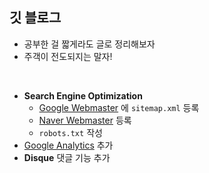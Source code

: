 ## 깃 블로그
  - 공부한 걸 짧게라도 글로 정리해보자
  - 주객이 전도되지는 말자!

<br>

- **Search Engine Optimization**
  - <a href="https://www.google.com/webmasters/">Google Webmaster</a> 에 `sitemap.xml` 등록
  - <a href="http://webmastertool.naver.com/">Naver Webmaster</a> 등록
  - `robots.txt` 작성
- <a href="https://analytics.google.com/analytics/web/?hl=ko&pli=1#/report-home/a134121560w194078079p189561615">Google Analytics</a> 추가
- **Disque** 댓글 기능 추가
